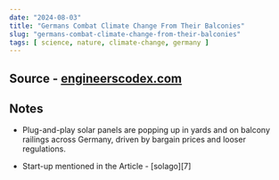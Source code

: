 ```yaml
---
date: "2024-08-03"
title: "Germans Combat Climate Change From Their Balconies"
slug: "germans-combat-climate-change-from-their-balconies"
tags: [ science, nature, climate-change, germany ]
---
```




## Source - [engineerscodex.com][1]

## Notes
* Plug-and-play solar panels are popping up in yards and on balcony railings across Germany, driven by bargain prices and looser regulations.
* Start-up mentioned in the Article - [solago][7]



   [1]: https://archive.ph/20240729153259/https://www.nytimes.com/2024/07/29/business/germany-solar-panels-climate-change.html
   [2]: https://solago.de/
